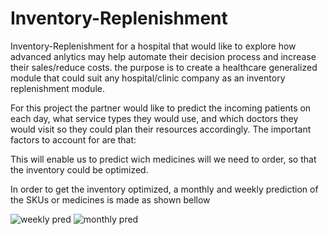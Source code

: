 # Inventory-Replenishment

Inventory-Replenishment for a hospital that would like to explore how advanced anlytics may help automate their decision process and increase their sales/reduce costs.
the purpose is to create a healthcare generalized module that could suit any hospital/clinic company as an inventory replenishment module. 

For this project the partner would like to predict the incoming patients on each day, what service types they would use, and which doctors they would visit so they could plan their resources accordingly. The important factors to account for are that:


This will enable us to predict wich medicines will we need to order, so that the inventory could be optimized.

In order to get the inventory optimized, a monthly and weekly prediction of the SKUs or medicines is made as shown bellow

![weekly pred](https://user-images.githubusercontent.com/53363903/148677014-ce18bec7-1a43-4624-a3ce-6ddc4e0a4cc1.png)
![monthly pred](https://user-images.githubusercontent.com/53363903/148677018-4a6c8e50-44b4-4dd2-9354-ba6b9963457a.png)
